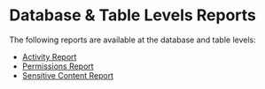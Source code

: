 # Database & Table Levels Reports

The following reports are available at the database and table levels:

- [Activity Report](/docs/accessinformationcenter/12.0/access/informationcenter/resourceaudit/sql/databasetable/activity.md)
- [Permissions Report](/docs/accessinformationcenter/12.0/access/informationcenter/resourceaudit/sql/databasetable/permissions.md)
- [Sensitive Content Report](/docs/accessinformationcenter/12.0/access/informationcenter/resourceaudit/sql/databasetable/sensitivecontent.md)
